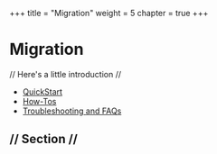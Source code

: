 +++
title = "Migration"
weight = 5
chapter = true
+++

# Migration

// Here's a little introduction //

- [QuickStart]()
- [How-Tos]()
- [Troubleshooting and FAQs]()

## // Section //

